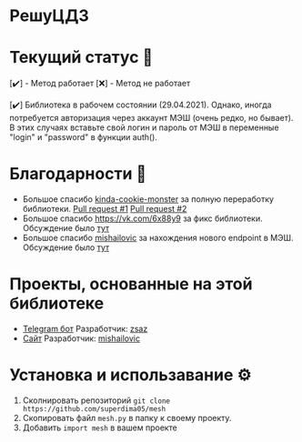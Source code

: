# РешуЦДЗ 

    
# Текущий статус 🗿
  [:heavy_check_mark:] - Метод работает
  [:x:] - Метод не работает
  
  [:heavy_check_mark:] Библиотека в рабочем состоянии (29.04.2021). Однако, иногда потребуется авторизация через аккаунт МЭШ (очень редко, но бывает). В этих случаях вставьте свой логин и пароль от МЭШ в переменные "login" и "password" в функции auth().
    
# Благодарности 🙏
 - Большое спасибо [kinda-cookie-monster](https://github.com/kinda-cookie-monster) за полную переработку библиотеки. [Pull request #1](https://github.com/superdima05/mesh/pull/6) [Pull request #2](https://github.com/superdima05/mesh/pull/7)
 - Большое спасибо https://vk.com/6x88y9 за фикс библиотеки. Обсуждение было [тут](https://github.com/superdima05/mesh/issues/1)
 - Большое спасибо [mishailovic](https://github.com/mishailovic) за нахождения нового endpoint в МЭШ. Обсуждение было [тут](https://github.com/superdima05/mesh/issues/3)

# Проекты, основанные на этой библиотеке
   - [Telegram бот](https://t.me/CDSansbot) Разработчик: [zsaz](https://github.com/superdima05)
   - [Сайт](https://mash.hotaru.ga/) Разработчик: [mishailovic](https://github.com/mishailovic)
    
# Установка и использавание ⚙️
  1. Сколнировать репозиторий `git clone https://github.com/superdima05/mesh`
  2. Скопировать файл `mesh.py` в папку к своему проекту.
  3. Добавить `import mesh` в вашем проекте
